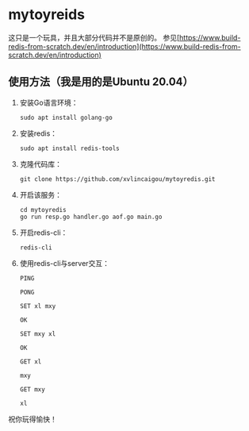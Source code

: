 # mytoyreids

这只是一个玩具，并且大部分代码并不是原创的。
参见[https://www.build-redis-from-scratch.dev/en/introduction](https://www.build-redis-from-scratch.dev/en/introduction)

## 使用方法（我是用的是Ubuntu 20.04）

1. 安装Go语言环境：

   ```shell
   sudo apt install golang-go
   ```

2. 安装redis：

   ```shell
   sudo apt install redis-tools
   ```

3. 克隆代码库：

   ```shell
   git clone https://github.com/xvlincaigou/mytoyredis.git
   ```

4. 开启该服务：

   ```shell
   cd mytoyredis
   go run resp.go handler.go aof.go main.go
   ```

5. 开启redis-cli：

   ```shell
   redis-cli
   ```

6. 使用redis-cli与server交互：

   ```shell
   PING

   PONG
   
   SET xl mxy
   
   OK
   
   SET mxy xl 
   
   OK
   
   GET xl
   
   mxy
   
   GET mxy
   
   xl
   ```

祝你玩得愉快！